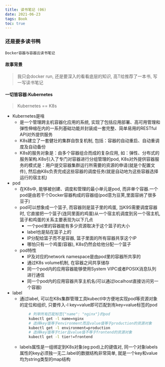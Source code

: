 ```yaml
---
title: 读书笔记 (06)
date: 2021-06-23
tags: Book
toc: true
---
```


### 还是要多读书鸭
    Docker容器与容器云读书笔记

<!-- more -->

#### 故事背景
> 我只会docker run, 还是要深入的看看底层的知识, 高T给推荐了一本书, 写一写读书笔记

#### 一切皆容器:Kubernetes
> Kubernetes == K8s

- Kubernetes是啥
    * 是一个管理跨主机容器化应用的系统, 实现了包括应用部署、高可用管理和弹性伸缩在内的一系列基础功能并封装成一套完整、简单易用的RESTful API对外提供服务
    * K8s建立了一套健壮的集群自恢复机制, 包括：容器的自动重启、自动重调度及自动备份
    * K8s的服务对象是：由多个容器组合而成的复杂应用, 如：弹性、分布式的服务架构.K8s引入了专门对容器进行分组管理的pod, K8s对外提供容器服务的模式是：用户提交容器集群运行所需要的资源的申请(就是个配置文件), 然后由K8s负责完成这些容器的调度任务(就是自动地为这些容器选择运行的宿主机)
- pod
    * 在K8s中, 能够被创建、调度和管理的最小单元是pod, 而非单个容器.一个pod是由若干个Docker容器构成的容器组(pod意为豆荚,里面容纳了很多豆子)
    * pod可以想象成一个篮子, 而容器则是篮子里的鸡蛋, 当K9S需要调度容器时, 它直接把一个篮子(连同里面的鸡蛋)从一个宿主机调度到另一个宿主机, 篮子和鸡蛋的关系主要表现为以下几点
        * 一个pod里的容器能有多少资源取决于这个篮子的大小
        * label也是贴在篮子上的
        * IP分配给篮子而不是容器, 篮子里面的所有容器共享这个IP
        * 哪怕只有一个鸡蛋(容器), K8s仍然会给他分配一个篮子
    * pod特性
        * IP及对应的network namespace是由pod里的容器所共享的
        * 通过K8s volume机制, 在容器之间共享储存
        * 同一个pod内的应用容器能够使用System VIPC或者POSIX消息队列进行通信
        * 同一个pod内的应用容器共享主机名(可以通过localhost直接访问另一个容器)
- label
    * 通过label, 可以在K8s集群管理工具kubectl中方便地实现pod等资源对象的定位和组织, 只要传入-l key=value即可匹配到有key=value标签的pod
        ```bash
            # 列举所有匹配标签{"name": "nginx"}的pod
            kubectl get -l name=nginx
            # 选择key值等于environment而且value值等于production的资源对象
            kubectl get -l environment=production
            # 选择key值等于tier且value值不等于frontend的资源对象
            kubectl get -l tier!=frontend
        ```
    * labels属性是一组绑定到K8s对象(eg:pod)上的键值对, 同一个对象labels属性的key必须独一无二.label的数据结构非常简单, 就是一个key和value均为string类型的map结构



